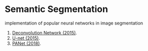 # Semantic Segmentation
implementation of popular neural networks in image segmentation

1. [Deconvolution Network (2015)](https://arxiv.org/pdf/1505.04366.pdf).
2. [U-net (2015)](https://arxiv.org/pdf/1505.04597.pdf).
3. [PANet (2018)](https://arxiv.org/pdf/1803.01534.pdf).
